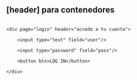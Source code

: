 ## [header] para contenedores

```

<div page="login" header="accede a tu cuenta">

    <input type="text" field="user"/>

    <input type="password" field="pass"/>

    <button btn>LOG IN</button>

</div>

```